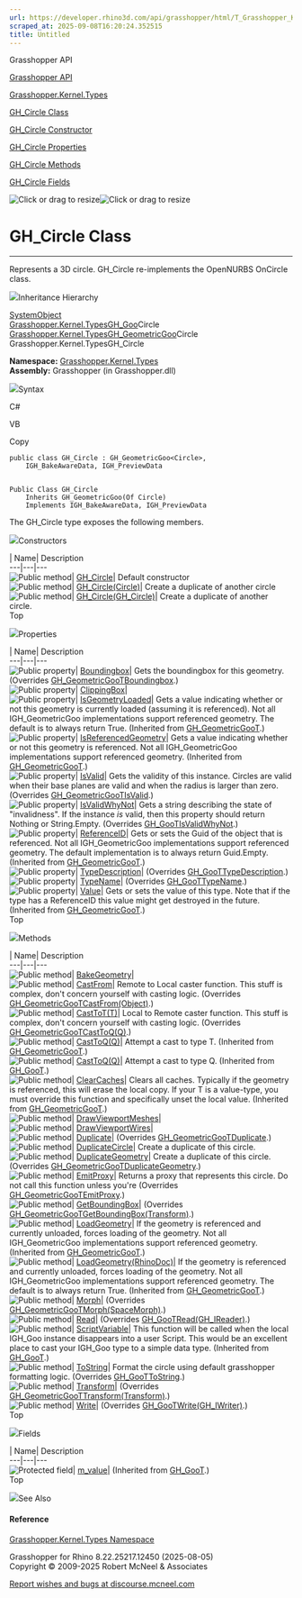 ```yaml
---
url: https://developer.rhino3d.com/api/grasshopper/html/T_Grasshopper_Kernel_Types_GH_Circle.htm
scraped_at: 2025-09-08T16:20:24.352515
title: Untitled
---
```


Grasshopper API

[Grasshopper API](../html/723c01da-9986-4db2-8f53-6f3a7494df75.htm
"Grasshopper API")

[Grasshopper.Kernel.Types](../html/N_Grasshopper_Kernel_Types.htm
"Grasshopper.Kernel.Types")

[GH_Circle Class](../html/T_Grasshopper_Kernel_Types_GH_Circle.htm "GH_Circle
Class")

[GH_Circle Constructor
](../html/Overload_Grasshopper_Kernel_Types_GH_Circle__ctor.htm "GH_Circle
Constructor ")

[GH_Circle
Properties](../html/Properties_T_Grasshopper_Kernel_Types_GH_Circle.htm
"GH_Circle Properties")

[GH_Circle Methods](../html/Methods_T_Grasshopper_Kernel_Types_GH_Circle.htm
"GH_Circle Methods")

[GH_Circle Fields](../html/Fields_T_Grasshopper_Kernel_Types_GH_Circle.htm
"GH_Circle Fields")

![Click or drag to resize](../icons/TocOpen.gif)![Click or drag to
resize](../icons/TocClose.gif)

# GH_Circle Class  
  
---  
  
Represents a 3D circle. GH_Circle re-implements the OpenNURBS OnCircle class.

![](../icons/SectionExpanded.png)Inheritance Hierarchy

[SystemObject](https://docs.microsoft.com/dotnet/api/system.object)  
[Grasshopper.Kernel.TypesGH_Goo](T_Grasshopper_Kernel_Types_GH_Goo_1.htm)Circle  
[Grasshopper.Kernel.TypesGH_GeometricGoo](T_Grasshopper_Kernel_Types_GH_GeometricGoo_1.htm)Circle  
Grasshopper.Kernel.TypesGH_Circle  

**Namespace:** [Grasshopper.Kernel.Types](N_Grasshopper_Kernel_Types.htm)  
**Assembly:** Grasshopper (in Grasshopper.dll)

![](../icons/SectionExpanded.png)Syntax

C#

VB

Copy

    
    
    public class GH_Circle : GH_GeometricGoo<Circle>, 
    	IGH_BakeAwareData, IGH_PreviewData
    
    
    Public Class GH_Circle
    	Inherits GH_GeometricGoo(Of Circle)
    	Implements IGH_BakeAwareData, IGH_PreviewData

The GH_Circle type exposes the following members.

![](../icons/SectionExpanded.png)Constructors

| Name| Description  
---|---|---  
![Public method](../icons/pubmethod.gif)|
[GH_Circle](M_Grasshopper_Kernel_Types_GH_Circle__ctor.htm)|  Default
constructor  
![Public method](../icons/pubmethod.gif)|
[GH_Circle(Circle)](M_Grasshopper_Kernel_Types_GH_Circle__ctor_2.htm)|  Create
a duplicate of another circle  
![Public method](../icons/pubmethod.gif)|
[GH_Circle(GH_Circle)](M_Grasshopper_Kernel_Types_GH_Circle__ctor_1.htm)|
Create a duplicate of another circle.  
Top

![](../icons/SectionExpanded.png)Properties

| Name| Description  
---|---|---  
![Public property](../icons/pubproperty.gif)|
[Boundingbox](P_Grasshopper_Kernel_Types_GH_Circle_Boundingbox.htm)|  Gets the
boundingbox for this geometry.  (Overrides
[GH_GeometricGooTBoundingbox](P_Grasshopper_Kernel_Types_GH_GeometricGoo_1_Boundingbox.htm).)  
![Public property](../icons/pubproperty.gif)|
[ClippingBox](P_Grasshopper_Kernel_Types_GH_Circle_ClippingBox.htm)|  
![Public property](../icons/pubproperty.gif)|
[IsGeometryLoaded](P_Grasshopper_Kernel_Types_GH_GeometricGoo_1_IsGeometryLoaded.htm)|
Gets a value indicating whether or not this geometry is currently loaded
(assuming it is referenced). Not all IGH_GeometricGoo implementations support
referenced geometry. The default is to always return True.  (Inherited from
[GH_GeometricGooT](T_Grasshopper_Kernel_Types_GH_GeometricGoo_1.htm).)  
![Public property](../icons/pubproperty.gif)|
[IsReferencedGeometry](P_Grasshopper_Kernel_Types_GH_GeometricGoo_1_IsReferencedGeometry.htm)|
Gets a value indicating whether or not this geometry is referenced. Not all
IGH_GeometricGoo implementations support referenced geometry.  (Inherited from
[GH_GeometricGooT](T_Grasshopper_Kernel_Types_GH_GeometricGoo_1.htm).)  
![Public property](../icons/pubproperty.gif)|
[IsValid](P_Grasshopper_Kernel_Types_GH_Circle_IsValid.htm)|  Gets the
validity of this instance. Circles are valid when their base planes are valid
and when the radius is larger than zero.  (Overrides
[GH_GeometricGooTIsValid](P_Grasshopper_Kernel_Types_GH_GeometricGoo_1_IsValid.htm).)  
![Public property](../icons/pubproperty.gif)|
[IsValidWhyNot](P_Grasshopper_Kernel_Types_GH_Circle_IsValidWhyNot.htm)|  Gets
a string describing the state of "invalidness". If the instance _is_ valid,
then this property should return Nothing or String.Empty.  (Overrides
[GH_GooTIsValidWhyNot](P_Grasshopper_Kernel_Types_GH_Goo_1_IsValidWhyNot.htm).)  
![Public property](../icons/pubproperty.gif)|
[ReferenceID](P_Grasshopper_Kernel_Types_GH_GeometricGoo_1_ReferenceID.htm)|
Gets or sets the Guid of the object that is referenced. Not all
IGH_GeometricGoo implementations support referenced geometry. The default
implementation is to always return Guid.Empty.  (Inherited from
[GH_GeometricGooT](T_Grasshopper_Kernel_Types_GH_GeometricGoo_1.htm).)  
![Public property](../icons/pubproperty.gif)|
[TypeDescription](P_Grasshopper_Kernel_Types_GH_Circle_TypeDescription.htm)|
(Overrides
[GH_GooTTypeDescription](P_Grasshopper_Kernel_Types_GH_Goo_1_TypeDescription.htm).)  
![Public property](../icons/pubproperty.gif)|
[TypeName](P_Grasshopper_Kernel_Types_GH_Circle_TypeName.htm)|  (Overrides
[GH_GooTTypeName](P_Grasshopper_Kernel_Types_GH_Goo_1_TypeName.htm).)  
![Public property](../icons/pubproperty.gif)|
[Value](P_Grasshopper_Kernel_Types_GH_GeometricGoo_1_Value.htm)|  Gets or sets
the value of this type. Note that if the type has a ReferenceID this value
might get destroyed in the future.  (Inherited from
[GH_GeometricGooT](T_Grasshopper_Kernel_Types_GH_GeometricGoo_1.htm).)  
Top

![](../icons/SectionExpanded.png)Methods

| Name| Description  
---|---|---  
![Public method](../icons/pubmethod.gif)|
[BakeGeometry](M_Grasshopper_Kernel_Types_GH_Circle_BakeGeometry.htm)|  
![Public method](../icons/pubmethod.gif)|
[CastFrom](M_Grasshopper_Kernel_Types_GH_Circle_CastFrom.htm)|  Remote to
Local caster function. This stuff is complex, don't concern yourself with
casting logic.  (Overrides
[GH_GeometricGooTCastFrom(Object)](M_Grasshopper_Kernel_Types_GH_GeometricGoo_1_CastFrom.htm).)  
![Public method](../icons/pubmethod.gif)|
[CastToT(T)](M_Grasshopper_Kernel_Types_GH_Circle_CastTo__1.htm)|  Local to
Remote caster function. This stuff is complex, don't concern yourself with
casting logic.  (Overrides
[GH_GeometricGooTCastToQ(Q)](M_Grasshopper_Kernel_Types_GH_GeometricGoo_1_CastTo__1.htm).)  
![Public method](../icons/pubmethod.gif)|
[CastToQ(Q)](M_Grasshopper_Kernel_Types_GH_GeometricGoo_1_CastTo__1.htm)|
Attempt a cast to type T.  (Inherited from
[GH_GeometricGooT](T_Grasshopper_Kernel_Types_GH_GeometricGoo_1.htm).)  
![Public method](../icons/pubmethod.gif)|
[CastToQ(Q)](M_Grasshopper_Kernel_Types_GH_Goo_1_CastTo__1.htm)|  Attempt a
cast to type Q.  (Inherited from
[GH_GooT](T_Grasshopper_Kernel_Types_GH_Goo_1.htm).)  
![Public method](../icons/pubmethod.gif)|
[ClearCaches](M_Grasshopper_Kernel_Types_GH_GeometricGoo_1_ClearCaches.htm)|
Clears all caches. Typically if the geometry is referenced, this will erase
the local copy. If your T is a value-type, you must override this function and
specifically unset the local value.  (Inherited from
[GH_GeometricGooT](T_Grasshopper_Kernel_Types_GH_GeometricGoo_1.htm).)  
![Public method](../icons/pubmethod.gif)|
[DrawViewportMeshes](M_Grasshopper_Kernel_Types_GH_Circle_DrawViewportMeshes.htm)|  
![Public method](../icons/pubmethod.gif)|
[DrawViewportWires](M_Grasshopper_Kernel_Types_GH_Circle_DrawViewportWires.htm)|  
![Public method](../icons/pubmethod.gif)|
[Duplicate](M_Grasshopper_Kernel_Types_GH_Circle_Duplicate.htm)|  (Overrides
[GH_GeometricGooTDuplicate](M_Grasshopper_Kernel_Types_GH_GeometricGoo_1_Duplicate.htm).)  
![Public method](../icons/pubmethod.gif)|
[DuplicateCircle](M_Grasshopper_Kernel_Types_GH_Circle_DuplicateCircle.htm)|
Create a duplicate of this circle.  
![Public method](../icons/pubmethod.gif)|
[DuplicateGeometry](M_Grasshopper_Kernel_Types_GH_Circle_DuplicateGeometry.htm)|
Create a duplicate of this circle.  (Overrides
[GH_GeometricGooTDuplicateGeometry](M_Grasshopper_Kernel_Types_GH_GeometricGoo_1_DuplicateGeometry.htm).)  
![Public method](../icons/pubmethod.gif)|
[EmitProxy](M_Grasshopper_Kernel_Types_GH_Circle_EmitProxy.htm)|  Returns a
proxy that represents this circle. Do not call this function unless you're
(Overrides
[GH_GeometricGooTEmitProxy](M_Grasshopper_Kernel_Types_GH_GeometricGoo_1_EmitProxy.htm).)  
![Public method](../icons/pubmethod.gif)|
[GetBoundingBox](M_Grasshopper_Kernel_Types_GH_Circle_GetBoundingBox.htm)|
(Overrides
[GH_GeometricGooTGetBoundingBox(Transform)](M_Grasshopper_Kernel_Types_GH_GeometricGoo_1_GetBoundingBox.htm).)  
![Public method](../icons/pubmethod.gif)|
[LoadGeometry](M_Grasshopper_Kernel_Types_GH_GeometricGoo_1_LoadGeometry.htm)|
If the geometry is referenced and currently unloaded, forces loading of the
geometry. Not all IGH_GeometricGoo implementations support referenced
geometry.  (Inherited from
[GH_GeometricGooT](T_Grasshopper_Kernel_Types_GH_GeometricGoo_1.htm).)  
![Public method](../icons/pubmethod.gif)|
[LoadGeometry(RhinoDoc)](M_Grasshopper_Kernel_Types_GH_GeometricGoo_1_LoadGeometry_1.htm)|
If the geometry is referenced and currently unloaded, forces loading of the
geometry. Not all IGH_GeometricGoo implementations support referenced
geometry. The default is to always return True.  (Inherited from
[GH_GeometricGooT](T_Grasshopper_Kernel_Types_GH_GeometricGoo_1.htm).)  
![Public method](../icons/pubmethod.gif)|
[Morph](M_Grasshopper_Kernel_Types_GH_Circle_Morph.htm)|  (Overrides
[GH_GeometricGooTMorph(SpaceMorph)](M_Grasshopper_Kernel_Types_GH_GeometricGoo_1_Morph.htm).)  
![Public method](../icons/pubmethod.gif)|
[Read](M_Grasshopper_Kernel_Types_GH_Circle_Read.htm)|  (Overrides
[GH_GooTRead(GH_IReader)](M_Grasshopper_Kernel_Types_GH_Goo_1_Read.htm).)  
![Public method](../icons/pubmethod.gif)|
[ScriptVariable](M_Grasshopper_Kernel_Types_GH_Goo_1_ScriptVariable.htm)|
This function will be called when the local IGH_Goo instance disappears into a
user Script. This would be an excellent place to cast your IGH_Goo type to a
simple data type.  (Inherited from
[GH_GooT](T_Grasshopper_Kernel_Types_GH_Goo_1.htm).)  
![Public method](../icons/pubmethod.gif)|
[ToString](M_Grasshopper_Kernel_Types_GH_Circle_ToString.htm)|  Format the
circle using default grasshopper formatting logic.  (Overrides
[GH_GooTToString](M_Grasshopper_Kernel_Types_GH_Goo_1_ToString.htm).)  
![Public method](../icons/pubmethod.gif)|
[Transform](M_Grasshopper_Kernel_Types_GH_Circle_Transform.htm)|  (Overrides
[GH_GeometricGooTTransform(Transform)](M_Grasshopper_Kernel_Types_GH_GeometricGoo_1_Transform.htm).)  
![Public method](../icons/pubmethod.gif)|
[Write](M_Grasshopper_Kernel_Types_GH_Circle_Write.htm)|  (Overrides
[GH_GooTWrite(GH_IWriter)](M_Grasshopper_Kernel_Types_GH_Goo_1_Write.htm).)  
Top

![](../icons/SectionExpanded.png)Fields

| Name| Description  
---|---|---  
![Protected field](../icons/protfield.gif)|
[m_value](F_Grasshopper_Kernel_Types_GH_Goo_1_m_value.htm)|  (Inherited from
[GH_GooT](T_Grasshopper_Kernel_Types_GH_Goo_1.htm).)  
Top

![](../icons/SectionExpanded.png)See Also

#### Reference

[Grasshopper.Kernel.Types Namespace](N_Grasshopper_Kernel_Types.htm)

Grasshopper for Rhino 8.22.25217.12450 (2025-08-05)  
Copyright © 2009-2025 Robert McNeel & Associates

[Report wishes and bugs at
discourse.mcneel.com](https://discourse.mcneel.com/c/grasshopper)

